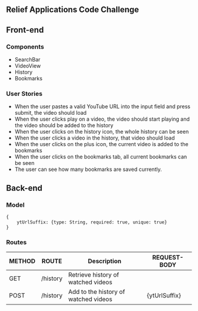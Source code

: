 ## Relief Applications Code Challenge

## Front-end

### Components

- SearchBar
- VideoView
- History
- Bookmarks

### User Stories

- When the user pastes a valid YouTube URL into the input field and press submit, the video should load
- When the user clicks play on a video, the video should start playing and the video should be added to the history
- When the user clicks on the history icon, the whole history can be seen
- When the user clicks a video in the history, that video should load
- When the user clicks on the plus icon, the current video is added to the bookmarks
- When the user clicks on the bookmarks tab, all current bookmarks can be seen
- The user can see how many bookmarks are saved currently.

## Back-end

### Model

```
{
    ytUrlSuffix: {type: String, required: true, unique: true}
}
```

### Routes

| METHOD | ROUTE    | Description                          | REQUEST-BODY  |
| ------ | -------- | ------------------------------------ | ------------- |
| GET    | /history | Retrieve history of watched videos   |               |
| POST   | /history | Add to the history of watched videos | {ytUrlSuffix} |
